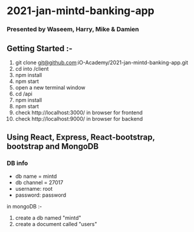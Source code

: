 # 2021-jan-mintd-banking-app
### Presented by Waseem, Harry, Mike & Damien

## Getting Started :-
1. git clone git@github.com:iO-Academy/2021-jan-mintd-banking-app.git
2. cd into /client
3. npm install
4. npm start
5. open a new terminal window
6. cd /api
6. npm install
7. npm start
8. check http://localhost:3000/ in browser for frontend
9. check http://localhost:9000/ in browser for backend
   

## Using React, Express, React-bootstrap, bootstrap and MongoDB

### DB info

- db name = mintd
- db channel = 27017
- username: root
- password: password

in mongoDB :-

1. create a db named "mintd"
2. create a document called "users"
